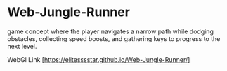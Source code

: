 # Web-Jungle-Runner
 game concept where the player navigates a narrow path while dodging obstacles, collecting speed boosts, and gathering keys to progress to the next level.

WebGl Link [https://elitesssstar.github.io/Web-Jungle-Runner/]
